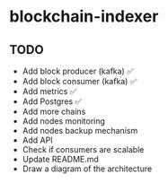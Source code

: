 # blockchain-indexer

## TODO

- Add block producer (kafka) ✅
- Add block consumer (kafka) ✅
- Add metrics ✅
- Add Postgres ✅
- Add more chains
- Add nodes monitoring
- Add nodes backup mechanism
- Add API
- Check if consumers are scalable
- Update README.md
- Draw a diagram of the architecture
